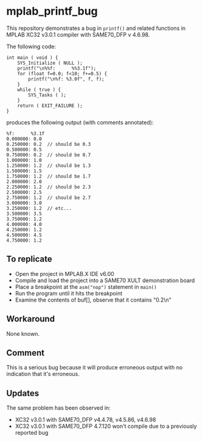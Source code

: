 # mplab_printf_bug

This repository demonstrates a bug in `printf()` and related functions in MPLAB XC32 v3.0.1 compiler with SAME70_DFP v 4.6.98.

The following code:

```
int main ( void ) {
    SYS_Initialize ( NULL );
    printf("\n%%f:      %%3.1f");
    for (float f=0.0; f<10; f+=0.5) {
        printf("\n%f: %3.0f", f, f);
    }
    while ( true ) {
        SYS_Tasks ( );
    }
    return ( EXIT_FAILURE );
}
```
produces the following output (with comments annotated):
```
%f:      %3.1f
0.000000: 0.0
0.250000: 0.2  // should be 0.3
0.500000: 0.5
0.750000: 0.2  // should be 0.7
1.000000: 1.0
1.250000: 1.2  // should be 1.3
1.500000: 1.5
1.750000: 1.2  // should be 1.7
2.000000: 2.0
2.250000: 1.2  // should be 2.3
2.500000: 2.5
2.750000: 1.2  // should be 2.7
3.000000: 3.0
3.250000: 1.2  // etc...
3.500000: 3.5
3.750000: 1.2
4.000000: 4.0
4.250000: 1.2
4.500000: 4.5
4.750000: 1.2
```

## To replicate

* Open the project in MPLAB.X IDE v6.00
* Compile and load the project into a SAME70 XULT demonstration board
* Place a breakpoint at the `asm("nop")` statement in `main()`
* Run the program until it hits the breakpoint
* Examine the contents of buf[], observe that it contains "0.2\n"

## Workaround

None known.

## Comment

This is a serious bug because it will produce erroneous output with no indication that it's erroneous.

## Updates

The same problem has been observed in:
* XC32 v3.0.1 with SAME70_DFP v4.4.78, v4.5.86, v4.6.98
* XC32 v3.0.1 with SAME70_DFP 4.7.120 won't compile due to a previously reported bug

